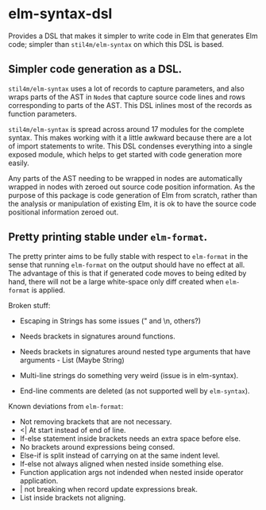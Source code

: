 # elm-syntax-dsl

Provides a DSL that makes it simpler to write code in Elm that generates Elm code; simpler
than `stil4m/elm-syntax` on which this DSL is based.

## Simpler code generation as a DSL.

`stil4m/elm-syntax` uses a lot of records to capture parameters, and also wraps parts of the
AST in `Node`s that capture source code lines and rows corresponding to parts of the AST.
This DSL inlines most of the records as function parameters.

`stil4m/elm-syntax` is spread across around 17 modules for the complete syntax. This makes
working with it a little awkward because there are a lot of import statements to write. This
DSL condenses everything into a single exposed module, which helps to get started with
code generation more easily.

Any parts of the AST needing to be wrapped in nodes are automatically wrapped in nodes with
zeroed out source code position information. As the purpose of this package is code generation
of Elm from scratch, rather than the analysis or manipulation of existing Elm, it is ok to
have the source code positional information zeroed out.

## Pretty printing stable under `elm-format`.

The pretty printer aims to be fully stable with respect to `elm-format` in the sense that
running `elm-format` on the output should have no effect at all. The advantage of this is
that if generated code moves to being edited by hand, there will not be a large white-space
only diff created when `elm-format` is applied.

Broken stuff:

* Escaping in Strings has some issues (" and \n, others?)
* Needs brackets in signatures around functions.
* Needs brackets in signatures around nested type arguments that have arguments - List (Maybe String)

* Multi-line strings do something very weird (issue is in elm-syntax).
* End-line comments are deleted (as not supported well by `elm-syntax`).

Known deviations from `elm-format`:

* Not removing brackets that are not necessary.
* <| At start instead of end of line.
* If-else statement inside brackets needs an extra space before else.
* No brackets around expressions being consed.
* Else-if is split instead of carrying on at the same indent level.
* If-else not always aligned when nested inside something else.
* Function application args not indended when nested inside operator application.
* | not breaking when record update expressions break.
* List inside brackets not aligning.
